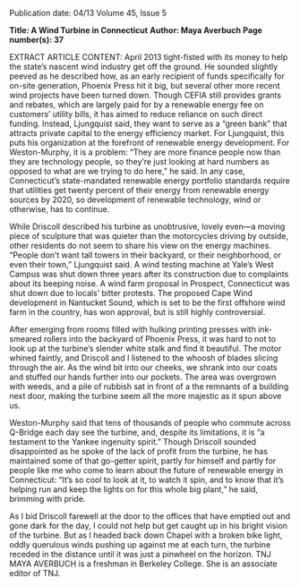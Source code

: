 Publication date: 04/13
Volume 45, Issue 5

**Title: A Wind Turbine in Connecticut**
**Author: Maya Averbuch**
**Page number(s): 37**

EXTRACT ARTICLE CONTENT:
April 2013
tight-fisted with its money to help the state’s nascent 
wind industry get off the ground. He sounded slightly 
peeved as he described how, as an early recipient of 
funds specifically for on-site generation, Phoenix Press 
hit it big, but several other more recent wind projects 
have been turned down. Though CEFIA still provides 
grants and rebates, which are largely paid for by a 
renewable energy fee on customers’ utility bills, it has 
aimed to reduce reliance on such direct funding. Instead, 
Ljungquist said, they want to serve as a “green bank” 
that attracts private capital to the energy efficiency 
market. For Ljungquist, this puts his organization at 
the forefront of renewable energy development. For 
Weston-Murphy, it is a problem: “They are more finance 
people now than they are technology people, so they’re 
just looking at hard numbers as opposed to what are we 
trying to do here,” he said. In any case, Connecticut’s 
state-mandated renewable energy portfolio standards 
require that utilities get twenty percent of their energy 
from renewable energy sources by 2020, so development 
of renewable technology, wind or otherwise, has to 
continue. 

While Driscoll described his turbine as unobtrusive, 
lovely even—a moving piece of sculpture that was 
quieter than the motorcycles driving by outside, other 
residents do not seem to share his view on the energy 
machines. “People don’t want tall towers in their 
backyard, or their neighborhood, or even their town,” 
Ljungquist said. A wind testing machine at Yale’s West 
Campus was shut down three years after its construction 
due to complaints about its beeping noise. A wind farm 
proposal in Prospect, Connecticut was shut down due 
to locals’ bitter protests. The proposed Cape Wind 
development in Nantucket Sound, which is set to be 
the first offshore wind farm in the country, has won 
approval, but is still highly controversial. 

After emerging from rooms filled with hulking 
printing presses with ink-smeared rollers into the 
backyard of Phoenix Press, it was hard to not to look up 
at the turbine’s slender white stalk and find it beautiful. 
The motor whined faintly, and Driscoll and I listened 
to the whoosh of blades slicing through the air. As the 
wind bit into our cheeks, we shrank into our coats and 
stuffed our hands further into our pockets. The area was 
overgrown with weeds, and a pile of rubbish sat in front 
of a the remnants of a building next door, making the 
turbine seem all the more majestic as it spun above us. 

Weston-Murphy said that tens of thousands of 
people who commute across Q-Bridge each 
day see the turbine, and, despite its limitations, it is 
“a testament to the Yankee ingenuity spirit.” Though 
Driscoll sounded disappointed as he spoke of the 
lack of profit from the turbine, he has maintained 
some of that go-getter spirit, partly for himself and 
partly for people like me who come to learn about 
the future of renewable energy in Connecticut: “It’s 
so cool to look at it, to watch it spin, and to know 
that it’s helping run and keep the lights on for this 
whole big plant,” he said, brimming with pride.

As I bid Driscoll farewell at the door to the 
offices that have emptied out and gone dark for the 
day, I could not help but get caught up in his bright 
vision of the turbine. But as I headed back down 
Chapel with a broken bike light, oddly querulous 
winds pushing up against me at each turn, the turbine 
receded in the distance until it was just a pinwheel on 
the horizon.
TNJ
MAYA AVERBUCH is a freshman in Berkeley College. 
She is an associate editor of TNJ.